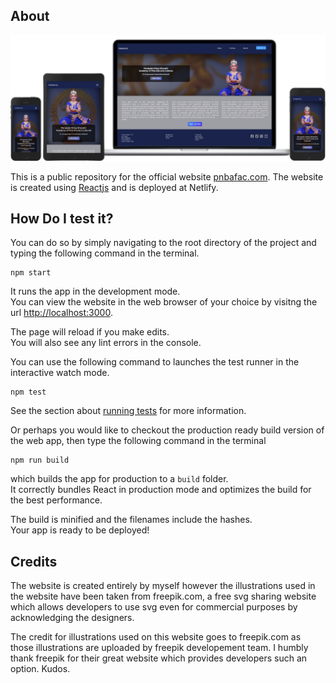 ## About

![Website Preview](./pnbafac.png)

This is a public repository for the official website [pnbafac.com](https://pnbafac.com). The website is created using [Reactjs](https://reactjs.org/) and is deployed at Netlify.

## How Do I test it?

You can do so by simply navigating to the root directory of the project and typing the following command in the terminal.

    npm start

It runs the app in the development mode.<br />
You can view the website in the web browser of your choice by visitng the url [http://localhost:3000](http://localhost:3000).

The page will reload if you make edits.<br />
You will also see any lint errors in the console.

You can use the following command to launches the test runner in the interactive watch mode.

    npm test

See the section about [running tests](https://facebook.github.io/create-react-app/docs/running-tests) for more information.

Or perhaps you would like to checkout the production ready build version of the web app, then type the following command in the terminal
    
    npm run build

which builds the app for production to a `build` folder.<br />
It correctly bundles React in production mode and optimizes the build for the best performance.

The build is minified and the filenames include the hashes.<br />
Your app is ready to be deployed!

## Credits
The website is created entirely by myself however the illustrations used in the website have been taken from freepik.com, a free svg sharing website which allows developers to use svg even for commercial purposes by acknowledging the designers.

The credit for illustrations used on this website goes to freepik.com as those illustrations are uploaded by freepik developement team. I humbly thank freepik for their great website which provides developers such an option. Kudos.